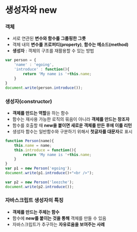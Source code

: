 # 생성자와 new

### 객체

* 서로 연관된 **변수와 함수를 그룹핑한 그릇**
* 객체 내의 **변수를 프로퍼티\(property\)**, **함수는 메소드\(method\)**
* **생성자** : 객체의 구조를 재활용할 수 있는 방법

```javascript
var person = {
    'name' : 'egoing',
    'introduce' : function(){
        return 'My name is '+this.name;
    }
}
document.write(person.introduce());
```

### 생성자\(constructor\)

* **객체를 만드는 역할**을 하는 함수
* 함수는 재사용 가능한 로직의 묶음이 아니라 **객체를 만드는 창조자**
* 함수를 호출할 때 **new을 붙이면 새로운 객체를 만든 후에 이를 리턴**
* 생성자 함수는 일반함수와 구분하기 위해서 **첫글자를 대문자**로 표시

```javascript
function Person(name){
    this.name = name;
    this.introduce = function(){
        return 'My name is '+this.name; 
    }   
}
var p1 = new Person('egoing');
document.write(p1.introduce()+"<br />");
 
var p2 = new Person('leezche');
document.write(p2.introduce());
```

### 자바스크립트 생성자의 특징

* **객체를 만드는 주체는 함수**
* 함수에 **new를 붙이는 것을 통해** 객체를 만들 수 있음 
* 자바스크립트가 추구하는 **자유로움을 보여주는 사례**

